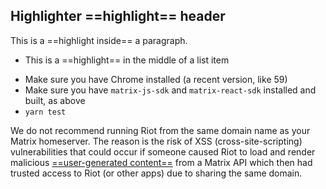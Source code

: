 ## Highlighter ==highlight== header

This is a ==highlight inside== a paragraph.

- This is a ==highlight== in the middle of a list item

* Make sure you have Chrome installed (a recent version, like 59)
* Make sure you have `matrix-js-sdk` and `matrix-react-sdk` installed and built, as above
* `yarn test`

We do not recommend running Riot from the same domain name as your Matrix homeserver. The reason is the risk of XSS
(cross-site-scripting) vulnerabilities that could occur if someone caused Riot to load and render malicious [==user-generated content==](https://brettterpstra.com) from a Matrix API which then had trusted access to Riot (or other apps) due to sharing the same
domain.

